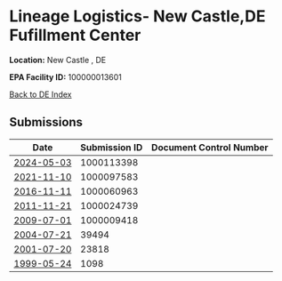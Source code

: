 # Lineage Logistics- New Castle,DE Fufillment Center

**Location:** New Castle , DE

**EPA Facility ID:** 100000013601

[Back to DE Index](../../index.md)

## Submissions

| Date | Submission ID | Document Control Number |
|------|--------------|-------------------------|
| [2024-05-03](submissions/1000113398.md) | 1000113398 |  |
| [2021-11-10](submissions/1000097583.md) | 1000097583 |  |
| [2016-11-11](submissions/1000060963.md) | 1000060963 |  |
| [2011-11-21](submissions/1000024739.md) | 1000024739 |  |
| [2009-07-01](submissions/1000009418.md) | 1000009418 |  |
| [2004-07-21](submissions/39494.md) | 39494 |  |
| [2001-07-20](submissions/23818.md) | 23818 |  |
| [1999-05-24](submissions/1098.md) | 1098 |  |
